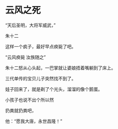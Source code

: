 # 云风之死

“天后圣明，大将军威武，”

朱十二

这样一个疯子，最好早点瘐毙了吧。



“云风瘐毙 汝族随之”


朱十二怒从心头起，一巴掌就让婆娘捂着嘴躺到了床上。

三代单传的宝贝儿子突然找不到了。

娃子回来了，就是剃了个光头，溜溜的像个鹅蛋。

小孩子也说不出个所以然

扔粪就扔粪吧，


他：“愿我大唐，永世昌隆！”

